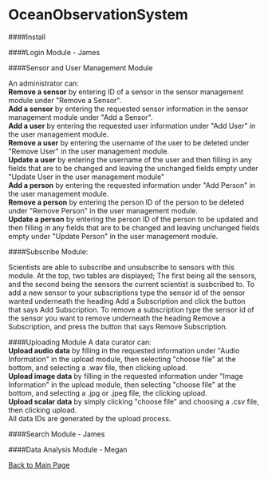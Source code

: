 # OceanObservationSystem

####Install

####Login Module - James

####Sensor and User Management Module

An administrator can:  
**Remove a sensor** by entering ID of a sensor in the sensor management module under "Remove a Sensor".  
**Add a sensor** by entering the requested sensor information in the sensor management module under "Add a Sensor".  
**Add a user** by entering the requested user information under "Add User" in the user management module.  
**Remove a user** by entering the username of the user to be deleted under "Remove User" in the user management module.  
**Update a user** by entering the username of the user and then filling in any fields that are to be changed and leaving the unchanged fields empty under "Update User in the user management module"  
**Add a person** by entering the requested information under "Add Person" in the user management module.   
**Remove a person** by entering the person ID of the person to be deleted under "Remove Person" in the user management module.  
**Update a person** by entering the person ID of the person to be updated and then filling in any fields that are to be changed and leaving unchanged fields empty under "Update Person" in the user management module.  

####Subscribe Module:

Scientists are able to subscribe and unsubscribe to sensors with this module. At the top, two tables are displayed; The first being all the sensors, and the second being the sensors the current scientist is susbcribed to. To add a new sensor to your subscriptions type the sensor id of the sensor wanted underneath the heading Add a Subscription and click the button that says Add Subscription. To remove a subscription type the sensor id of the sensor you want to remove underneath the heading Remove a Subscription, and press the button that says Remove Subscription. 

####Uploading Module
A data curator can:  
**Upload audio data** by filling in the requested information under "Audio Information" in the upload module, then selecting "choose file" at the bottom, and selecting a .wav file, then clicking upload.  
**Upload image data** by filling in the requested information under "Image Information" in the upload module, then selecting "choose file" at the bottom, and selecting a .jpg or .jpeg file, the clicking upload.  
**Upload scalar data** by simply clicking "choose file" and choosing a .csv file, then clicking upload.  
All data IDs are generated by the upload process.  

####Search Module - James

####Data Analysis Module - Megan




[Back to Main Page](login.php)
